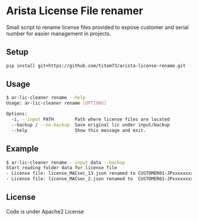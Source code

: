# Arista License File renamer

Small script to rename license files provided to expose customer and serial number for easier management in projects.


## Setup

```bash
pip install git+https://github.com/titom73/arista-license-rename.git
```

## Usage

```bash
$ ar-lic-cleaner rename --help
Usage: ar-lic-cleaner rename [OPTIONS]

Options:
  -i, --input PATH        Path where license files are located
  --backup / --no-backup  Save original lic under input/backup
  --help                  Show this message and exit.
```

## Example

```bash
$ ar-lic-cleaner rename --input data --backup
Start reading folder data for license file
- License file: license_MACsec_13.json renamed to CUSTOMER01-JPxxxxxxxx-lic.json
- License file: license_MACsec_2.json renamed to  CUSTOMER01-JPxxxxxxxx-lic.json
```

## License

Code is under Apache2 License
